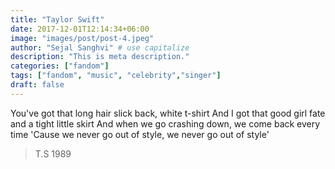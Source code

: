 ```yaml
---
title: "Taylor Swift"
date: 2017-12-01T12:14:34+06:00
image: "images/post/post-4.jpeg"
author: "Sejal Sanghvi" # use capitalize
description: "This is meta description."
categories: ["fandom"]
tags: ["fandom", "music", "celebrity","singer"]
draft: false
---
```


You've got that long hair slick back, white t-shirt
And I got that good girl fate and a tight little skirt
And when we go crashing down, we come back every time
'Cause we never go out of style, we never go out of style'

> T.S 1989